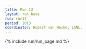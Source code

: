 ```yaml
---
title: Run 13
layout: run_base
run: run13
period: 2013
coordinator: Hubert van Hecke, LANL.
---
```

{% include run/run_page.md %}
